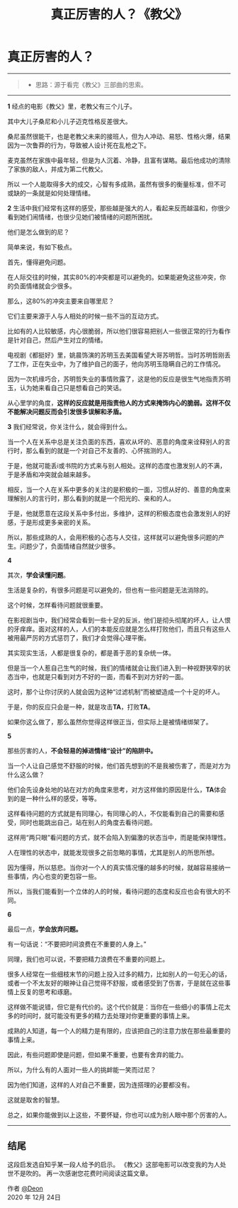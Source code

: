 ﻿---
layout: mypost
title: 真正厉害的人？《教父》
categories: [电影启发]
---
# 真正厉害的人？

------
> * 思路：源于看完《教父》三部曲的思索。

------
**1** 
经点的电影《教父》里，老教父有三个儿子。

其中大儿子桑尼和小儿子迈克性格反差很大。

桑尼虽然很能干，也是老教父未来的接班人，但为人冲动、易怒、性格火爆，结果因为一次鲁莽的行为，导致被人设计死在乱枪之下。

麦克虽然在家族中最年轻，但是为人沉着、冷静，且富有谋略。最后他成功的清除了家族的敌人，并成为第二代教父。

所以 一个人能取得多大的成交，心智有多成熟，虽然有很多的衡量标准，但不可或缺的一条就是如何处理情绪。

**2**
生活中我们经常有这样的感受，那些越是强大的人，看起来反而越温和，你很少看到她们闹情绪，也很少见她们被情绪的问题所困扰。

他们是怎么做到的尼？

简单来说，有如下极点。

首先，懂得避免问题。

在人际交往的时候，其实80%的冲突都是可以避免的。如果能避免这些冲突，你的负面情绪就会少很多。

那么，这80%的冲突主要来自哪里尼？

它们主要来源于人与人相处的时候一些不当的互动方式。

比如有的人比较敏感，内心很脆弱，所以他们很容易把别人一些很正常的行为看作是针对自己，然后产生对立的情绪。

电视剧《都挺好》里，姚晨饰演的苏明玉去美国看望大哥苏明哲。当时苏明哲刚丢了工作，正在失业中，为了维护自己的面子，他向苏明玉隐瞒自己的工作情况。

因为一次机缘巧合，苏明哲失业的事情败露了，这是他的反应是很生气地指责苏明玉，认为她来看自己只是想看自己的笑话。

从心里学的角度，**这样的反应就是用指责他人的方式来掩饰内心的脆弱。这样不仅不能解决问题反而会引发很多误解和矛盾。**

**3**
我们经常说，你关注什么，就会得到什么。

当一个人在关系中总是关注负面的东西，喜欢从坏的、恶意的角度来诠释别人的言行时，那么看到的就是一个对自己不友善的、心怀揣测的人。

于是，他就可能丢i或书院的方式来与别人相处。这样的态度也激发别人的不满，于是矛盾和冲突就会越来越多。

相反，当一个人在关系中更多的关注的是积极的一面，习惯从好的、善意的角度来理解别人的言行时，那么看到的就是一个阳光的、亲和的人。

于是，他就愿意在这段关系中多付出，多维护，这样的积极态度也会激发别人的好感，于是形成更多亲密的关系。

所以，那些成熟的人，会用积极的心态与人交往，这样就可以避免很多问题的产生。问题少了，负面情绪自然就少很多。

**4**

其次，**学会读懂问题**。

生活是复杂的，有很多问题是可以避免的，但也有一些问题是无法消除的。

这个时候，怎样看待问题就很重要。

在影视剧当中，我们经常会看到一些十足的反派，他们是彻头彻尾的坏人，让人恨的牙痒痒。面对这样的人，人们的本能反应就是怎么样打败他们，而且只有这些人被用最严厉的方式惩罚了，我们才会觉得心理平衡。

其实现实生活，人都是很复杂的，都是善于恶的复杂统一体。

但是当一个人惹自己生气的时候，我们的情绪就会让我们进入到一种视野狭窄的状态当中，也就是只看到对方不好的一面，而看不到对方好的一面。

这时，那个让你讨厌的人就会因为这种“过滤机制”而被塑造成一个十足的坏人。

于是，你的反应只会是一种，就是攻击**TA**，打败**TA**。

如果你这么做了，那么虽然你觉得这样很正当，但实际上是被情绪绑架了。

**5**

那些厉害的人，**不会轻易的掉进情绪“设计”的陷阱中。**

当一个人让自己感觉不舒服的时候，他们首先想到的不是我被伤害了，而是对方为什么这么做？

他们会先设身处地的站在对方的角度来思考，对方这样做的原因是什么，**TA**体会到的是一种什么样的感受，等等。

这样看待问题的方式就是有同理心，有同理心的人，不仅能看到自己的需要和感受，同时也能跳出自己，站在别人的角度去看待问题。

这样用“两只眼”看问题的方式，就不会陷入到偏激的状态当中，而是能保持理性。

人在理性的状态中，就能发现很多之前忽略的事情，尤其是别人的所思所想。

因为懂得，所以慈悲。当你对一个人的真实情况懂的越多的时候，就越容易接纳一些事情，内心也变的更包容一些。

所以，当我们能看到一个立体的人的时候，看待问题的态度和反应也会有很大的不同。

**6**

最后一点，**学会放弃问题。**

有一句话说：“不要把时间浪费在不重要的人身上。”

同理，我们也可以说，不要把精力浪费在不重要的问题上。

很多人经常在一些细枝末节的问题上投入过多的精力，比如别人的一句无心的话，或者一个不太友好的眼神让自己觉得不舒服，或者感受到了伤害，于是就在这些事情上反复的思考和琢磨。

这样做不能说错，但它是有代价的。这个代价就是：当你在一些细小的事情上花太多的时间时，就可能没有更多的精力去处理对你更重要的事情上来。

成熟的人知道，每一个人的精力是有限的，应该把自己的注意力放在那些最重要的事情上来。

因此，有些问题即使是问题，但如果不重要，也要有舍弃的能力。

所以，为什么有的人面对一些人的挑衅能一笑而过尼？

因为他们知道，这样的人对自己不重要，因为连搭理的必要都没有。

这就是取舍的智慧。

总之，如果你能做到以上这些，不要怀疑，你也可以成为别人眼中那个厉害的人。

------
## 结尾
这段启发选自知乎某一段人给予的启示。
《教父》这部电影可以改变我的为人处世不是吹的。
再一次感谢您花费时间阅读这篇文章。

作者 [@Deon][4]     
2020 年 12月 24日    

[^LaTeX]: 支持 **LaTeX** 编辑显示支持，例如：$\sum_{i=1}^n a_i=0$， 访问 [MathJax][5] 参考更多使用方法。

[^code]: 代码高亮功能支持包括 Java, Python, JavaScript 在内的，**四十一**种主流编程语言。


  [1]: https://pic4.zhimg.com/v2-0dbc6bdf848e6b8a6d151f0af3c77326_r.jpg
  [2]: https://www.zybuluo.com/mdeditor?url=https://www.zybuluo.com/static/editor/md-help.markdown
  [3]: https://www.zybuluo.com/mdeditor?url=https://www.zybuluo.com/static/editor/md-help.markdown#cmd-markdown-高阶语法手册
  [4]: http://deoncn.top
  [5]: http://meta.math.stackexchange.com/questions/5020/mathjax-basic-tutorial-and-quick-reference